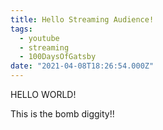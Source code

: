 ```yaml
---
title: Hello Streaming Audience!
tags:
  - youtube
  - streaming
  - 100DaysOfGatsby
date: "2021-04-08T18:26:54.000Z"
---
```


HELLO WORLD!

This is the bomb diggity!!
